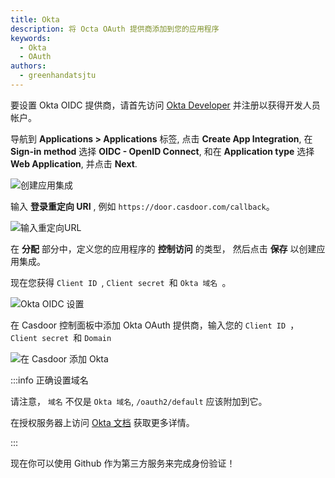 ```yaml
---
title: Okta
description: 将 Octa OAuth 提供商添加到您的应用程序
keywords:
  - Okta
  - OAuth
authors:
  - greenhandatsjtu
---
```


要设置 Okta OIDC 提供商，请首先访问 [Okta Developer](https://developer.okta.com/signup/) 并注册以获得开发人员帐户。

导航到 **Applications > Applications** 标签, 点击 **Create App Integration**, 在 **Sign-in method** 选择 **OIDC - OpenID Connect**, 和在 **Application type** 选择 **Web Application**, 并点击 **Next**.

![创建应用集成](/img/providers/OAuth/oktacreateapp.png)

输入 **登录重定向 URI** , 例如 `https://door.casdoor.com/callback`。

![输入重定向URL](/img/providers/OAuth/oktasetredirecturl.png)

在 **分配** 部分中，定义您的应用程序的 **控制访问** 的类型， 然后点击 **保存** 以创建应用集成。

现在您获得 `Client ID `, `Client secret `和 `Okta 域名 `。

![Okta OIDC 设置](/img/providers/OAuth/oktasettings.png)

在 Casdoor 控制面板中添加 Okta OAuth 提供商，输入您的 `Client ID `， `Client secret `和 `Domain`

![在 Casdoor 添加 Okta](/img/providers/OAuth/oktacasdoor.png)

:::info 正确设置域名

请注意， `域名` 不仅是 `Okta 域名`, `/oauth2/default` 应该附加到它。

在授权服务器上访问 [Okta 文档](https://developer.okta.com/docs/concepts/auth-servers/) 获取更多详情。

:::

现在你可以使用 Github 作为第三方服务来完成身份验证！
